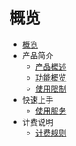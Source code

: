 # 概览

- [概览](/udi/README)
- 产品简介
  - [产品概述](/udi/introduction/concept)
  - [功能概览](/udi/introduction/functions)
  - [使用限制](/udi/introduction/use_limit)
- 快速上手
  - [使用服务](/udi/quick/how_to_use)
- 计费说明
  - [计费规则](/udi/bill/billing_rules)
